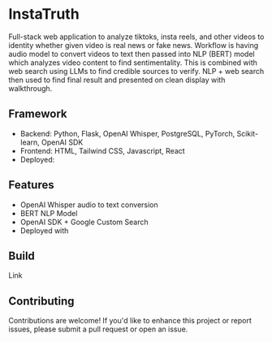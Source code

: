 # InstaTruth

Full-stack web application to analyze tiktoks, insta reels, and other videos to identity whether given video is real news or fake news. 
Workflow is having audio model to convert videos to text then passed into NLP (BERT) model which analyzes video content to find sentimentality.
This is combined with web search using LLMs to find credible sources to verify. NLP + web search then used to find final result and presented 
on clean display with walkthrough. 

## Framework
* Backend: Python, Flask, OpenAI Whisper, PostgreSQL, PyTorch, Scikit-learn, OpenAI SDK
* Frontend: HTML, Tailwind CSS, Javascript, React
* Deployed:

## Features
* OpenAI Whisper audio to text conversion
* BERT NLP Model
* OpenAI SDK + Google Custom Search
* Deployed with

## Build

Link

## Contributing
Contributions are welcome! If you'd like to enhance this project or report issues, please submit a pull request or open an issue.
